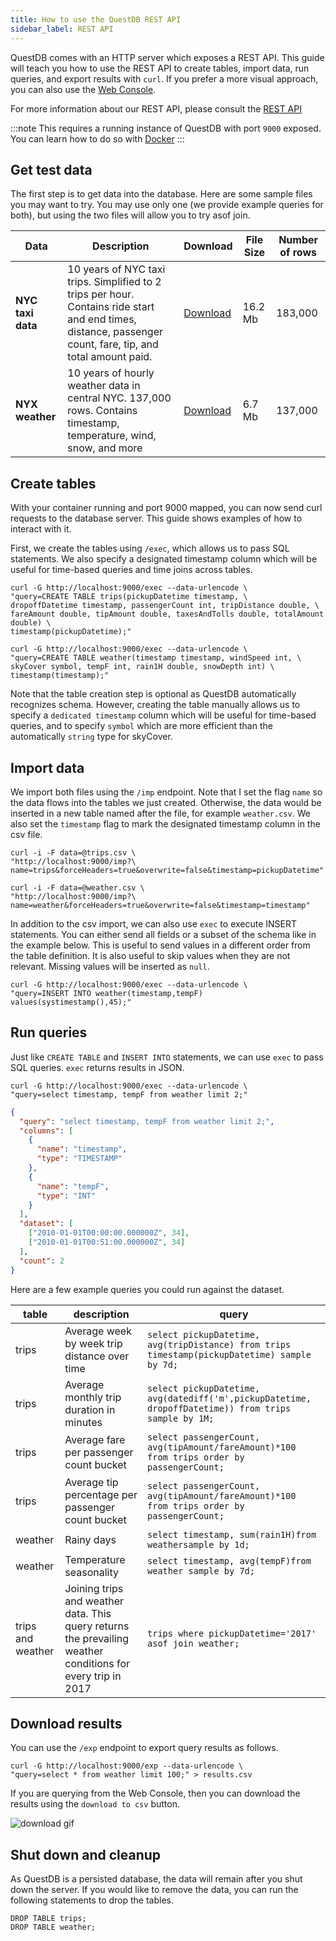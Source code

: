 ```yaml
---
title: How to use the QuestDB REST API
sidebar_label: REST API
---
```


QuestDB comes with an HTTP server which exposes a REST API. This guide will
teach you how to use the REST API to create tables, import data, run queries,
and export results with `curl`. If you prefer a more visual approach, you can
also use the [Web Console](guide/web-console.md).

For more information about our REST API, please consult the
[REST API](api/rest.md)

:::note
This requires a running instance of QuestDB with port `9000` exposed.
You can learn how to do so with
[Docker](guide/docker.md)
:::

## Get test data

The first step is to get data into the database. Here are some sample files you
may want to try. You may use only one (we provide example queries for both), but
using the two files will allow you to try asof join.

| Data              | Description                                                                                                                                                 | Download                                                                       | File Size | Number of rows |
| ----------------- | ----------------------------------------------------------------------------------------------------------------------------------------------------------- | ------------------------------------------------------------------------------ | --------- | -------------- |
| **NYC taxi data** | 10 years of NYC taxi trips. Simplified to 2 trips per hour. Contains ride start and end times, distance, passenger count, fare, tip, and total amount paid. | [Download](https://s3-eu-west-1.amazonaws.com/questdb.io/datasets/trips.csv)   | 16.2 Mb   | 183,000        |
| **NYX weather**   | 10 years of hourly weather data in central NYC. 137,000 rows. Contains timestamp, temperature, wind, snow, and more                                         | [Download](https://s3-eu-west-1.amazonaws.com/questdb.io/datasets/weather.csv) | 6.7 Mb    | 137,000        |

## Create tables

With your container running and port 9000 mapped, you can now send curl requests
to the database server. This guide shows examples of how to interact with it.

First, we create the tables using `/exec`, which allows us to pass SQL
statements. We also specify a designated timestamp column which will be useful
for time-based queries and time joins across tables.

```questdb-sql title="Create trips table"
curl -G http://localhost:9000/exec --data-urlencode \
"query=CREATE TABLE trips(pickupDatetime timestamp, \
dropoffDatetime timestamp, passengerCount int, tripDistance double, \
fareAmount double, tipAmount double, taxesAndTolls double, totalAmount double) \
timestamp(pickupDatetime);"
```

```questdb-sql title="Create weather table"
curl -G http://localhost:9000/exec --data-urlencode \
"query=CREATE TABLE weather(timestamp timestamp, windSpeed int, \
skyCover symbol, tempF int, rain1H double, snowDepth int) \
timestamp(timestamp);"
```

Note that the table creation step is optional as QuestDB automatically
recognizes schema. However, creating the table manually allows us to specify a
`dedicated timestamp` column which will be useful for time-based queries, and to
specify `symbol` which are more efficient than the automatically `string` type
for skyCover.

## Import data

We import both files using the `/imp` endpoint. Note that I set the flag `name`
so the data flows into the tables we just created. Otherwise, the data would be
inserted in a new table named after the file, for example `weather.csv`. We also
set the `timestamp` flag to mark the designated timestamp column in the csv
file.

```questdb-sql title="Populate trips table"
curl -i -F data=@trips.csv \
"http://localhost:9000/imp?\
name=trips&forceHeaders=true&overwrite=false&timestamp=pickupDatetime"
```

```questdb-sql title="Populate weather table"
curl -i -F data=@weather.csv \
"http://localhost:9000/imp?\
name=weather&forceHeaders=true&overwrite=false&timestamp=timestamp"
```

In addition to the csv import, we can also use `exec` to execute INSERT
statements. You can either send all fields or a subset of the schema like in the
example below. This is useful to send values in a different order from the table
definition. It is also useful to skip values when they are not relevant. Missing
values will be inserted as `null`.

```questdb-sql title="Insert using SQL"
curl -G http://localhost:9000/exec --data-urlencode \
"query=INSERT INTO weather(timestamp,tempF) values(systimestamp(),45);"
```

## Run queries

Just like `CREATE TABLE` and `INSERT INTO` statements, we can use `exec` to pass
SQL queries. `exec` returns results in JSON.

```questdb-sql title="Simple query"
curl -G http://localhost:9000/exec --data-urlencode \
"query=select timestamp, tempF from weather limit 2;"
```

```json title="JSON Response"
{
  "query": "select timestamp, tempF from weather limit 2;",
  "columns": [
    {
      "name": "timestamp",
      "type": "TIMESTAMP"
    },
    {
      "name": "tempF",
      "type": "INT"
    }
  ],
  "dataset": [
    ["2010-01-01T00:00:00.000000Z", 34],
    ["2010-01-01T00:51:00.000000Z", 34]
  ],
  "count": 2
}
```

Here are a few example queries you could run against the dataset.

| table             | description                                                                                                 | query                                                                                                |
| ----------------- | ----------------------------------------------------------------------------------------------------------- | ---------------------------------------------------------------------------------------------------- |
| trips             | Average week by week trip distance over time                                                                | `select pickupDatetime, avg(tripDistance) from trips timestamp(pickupDatetime) sample by 7d;`        |
| trips             | Average monthly trip duration in minutes                                                                    | `select pickupDatetime, avg(datediff('m',pickupDatetime, dropoffDatetime)) from trips sample by 1M;` |
| trips             | Average fare per passenger count bucket                                                                     | `select passengerCount, avg(tipAmount/fareAmount)*100 from trips order by passengerCount;`           |
| trips             | Average tip percentage per passenger count bucket                                                           | `select passengerCount, avg(tipAmount/fareAmount)*100 from trips order by passengerCount;`           |
| weather           | Rainy days                                                                                                  | `select timestamp, sum(rain1H)from weathersample by 1d;`                                             |
| weather           | Temperature seasonality                                                                                     | `select timestamp, avg(tempF)from weather sample by 7d;`                                             |
| trips and weather | Joining trips and weather data. This query returns the prevailing weather conditions for every trip in 2017 | `trips where pickupDatetime='2017' asof join weather;`                                               |

## Download results

You can use the `/exp` endpoint to export query results as follows.

```questdb-sql title="Save results as csv"
curl -G http://localhost:9000/exp --data-urlencode \
"query=select * from weather limit 100;" > results.csv
```

If you are querying from the Web Console, then you can download the results
using the `download to csv` button.

![download gif](/img/doc/console/downloadgif.gif)

## Shut down and cleanup

As QuestDB is a persisted database, the data will remain after you shut down the
server. If you would like to remove the data, you can run the following
statements to drop the tables.

```questdb-sql title="Cleanup"
DROP TABLE trips;
DROP TABLE weather;
```
